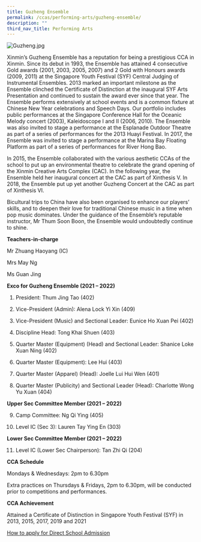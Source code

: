 ```yaml
---
title: Guzheng Ensemble
permalink: /ccas/performing-arts/guzheng-ensemble/
description: ""
third_nav_title: Performing Arts
---
```

![Guzheng.jpg](https://xinminsec.moe.edu.sg/qql/slot/u505/2021/CCAs/Performing%20Arts/Guzheng%20Ensemble/Guzheng.jpg)

  

Xinmin’s Guzheng Ensemble has a reputation for being a prestigious CCA in Xinmin. Since its debut in 1993, the Ensemble has attained 4 consecutive Gold awards (2001, 2003, 2005, 2007) and 2 Gold with Honours awards (2009, 2011) at the Singapore Youth Festival (SYF) Central Judging of Instrumental Ensembles. 2013 marked an important milestone as the Ensemble clinched the Certificate of Distinction at the inaugural SYF Arts Presentation and continued to sustain the award ever since that year. The Ensemble performs extensively at school events and is a common fixture at Chinese New Year celebrations and Speech Days. Our portfolio includes public performances at the Singapore Conference Hall for the Oceanic Melody concert (2003), Kaleidoscope I and II (2006, 2010). The Ensemble was also invited to stage a performance at the Esplanade Outdoor Theatre as part of a series of performances for the 2013 Huayi Festival. In 2017, the Ensemble was invited to stage a performance at the Marina Bay Floating Platform as part of a series of performances for River Hong Bao.

  

In 2015, the Ensemble collaborated with the various aesthetic CCAs of the school to put up an environmental theatre to celebrate the grand opening of the Xinmin Creative Arts Complex (CAC). In the following year, the Ensemble held her inaugural concert at the CAC as part of Xinthesis V. In 2018, the Ensemble put up yet another Guzheng Concert at the CAC as part of Xinthesis VI.

  

Bicultural trips to China have also been organised to enhance our players’ skills, and to deepen their love for traditional Chinese music in a time when pop music dominates. Under the guidance of the Ensemble’s reputable instructor, Mr Thum Soon Boon, the Ensemble would undoubtedly continue to shine.

  

  

**Teachers-in-charge**

Mr Zhuang Haoyang (IC)

Mrs May Ng

Ms Guan Jing

  

**Exco for Guzheng Ensemble (2021 – 2022)**

1. President: Thum Jing Tao (402)

2. Vice-President (Admin): Alena Lock Yi Xin (409)

3. Vice-President (Music) and Sectional Leader: Eunice Ho Xuan Pei (402)

4. Discipline Head: Tong Khai Shuen (403)

5. Quarter Master (Equipment) (Head) and Sectional Leader: Shanice Loke Xuan Ning (402)

6. Quarter Master (Equipment): Lee Hui (403)

7. Quarter Master (Apparel) (Head): Joelle Lui Hui Wen (401)

8. Quarter Master (Publicity) and Sectional Leader (Head): Charlotte Wong Yu Xuan (404)

  

**Upper Sec Committee Member (2021 – 2022)**

9. Camp Committee: Ng Qi Ying (405)

10. Level IC (Sec 3): Lauren Tay Ying En (303)

  

**Lower Sec Committee Member (2021 – 2022)**

11. Level IC (Lower Sec Chairperson): Tan Zhi Qi (204)

  

**CCA Schedule**

Mondays & Wednesdays: 2pm to 6.30pm

Extra practices on Thursdays & Fridays, 2pm to 6.30pm, will be conducted prior to competitions and performances.

  

**CCA Achievement**

Attained a Certificate of Distinction in Singapore Youth Festival (SYF) in 2013, 2015, 2017, 2019 and 2021

  

[How to apply for Direct School Admission](https://xinminsec.moe.edu.sg/resources/students/admissions/direct-school-admission)